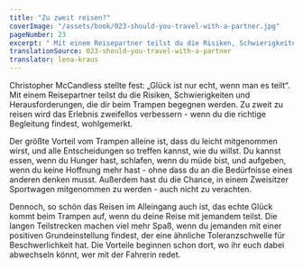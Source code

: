 ```yaml
---
title: "Zu zweit reisen?"
coverImage: "/assets/book/023-should-you-travel-with-a-partner.jpg"
pageNumber: 23
excerpt: " Mit einem Reisepartner teilst du die Risiken, Schwierigkeiten und Herausforderungen, die dir beim Trampen begegnen werden."
translationSource: 023-should-you-travel-with-a-partner
translator: lena-kraus
---
```


Christopher McCandless stellte fest: „Glück ist nur echt, wenn man es teilt“. Mit einem Reisepartner teilst du die Risiken, Schwierigkeiten und Herausforderungen, die dir beim Trampen begegnen werden. Zu zweit zu reisen wird das Erlebnis zweifellos verbessern - wenn du die richtige Begleitung findest, wohlgemerkt.

Der größte Vorteil vom Trampen alleine ist, dass du leicht mitgenommen wirst, und alle Entscheidungen so treffen kannst, wie du willst. Du kannst essen, wenn du Hunger hast, schlafen, wenn du müde bist, und aufgeben, wenn du keine Hoffnung mehr hast - ohne dass du an die Bedürfnisse eines anderen denken musst. Außerdem hast du die Chance, in einem Zweisitzer Sportwagen mitgenommen zu werden - auch nicht zu verachten.

Dennoch, so schön das Reisen im Alleingang auch ist, das echte Glück kommt beim Trampen auf, wenn du deine Reise mit jemandem teilst. Die langen Teilstrecken machen viel mehr Spaß, wenn du jemanden mit einer positiven Grundeinstellung findest, der eine ähnliche Toleranzschwelle für Beschwerlichkeit hat. Die Vorteile beginnen schon dort, wo ihr euch dabei abwechseln könnt, wer mit der Fahrerin redet.
